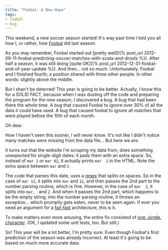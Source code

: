 ```yaml
---
title: "Foobal: A New Hope"
tags:
- foobal
- bug
---
```

This weekend, a new soccer season started! It's way past time I told you all how I, or rather, how [Foobal](https://github.com/jqno/foobal) did last season.

As you may remember, Foobal started out [pretty well]({% post_url 2012-09-11-foobal-predicting-soccer-matches-with-scala-and-drools %}). After half a season, it was still doing [quite OK]({% post_url 2012-12-31-foobal-end-of-year-update %}). And then... not so much. Unfortunately. Foobal and I finished fourth; a position shared with three other people. In other words: slightly above the middle.

But I shan't be deterred! This year is going to be better. Actually, I know this for a SOLID FACT, because when I was dusting off the code and preparing the program for the new season, I discovered a bug. A bug that had been there the whole time. A bug that caused Foobal to ignore over 30% of all the data it could have used. A bug that caused foobal to ignore all matches that were played before the 10th of each month.

Oh dear.

How I haven't seen this sooner, I will never know. It's not like I didn't notice many matches were missing from the data file... But here we are.

It turns out that the website I'm scraping my data from, does something unexpected for single-digit dates: it pads them with an extra space. So, instead of `mar 2` or `mar 02`, it actually prints `mar  2` in the HTML. Note the extra space between `mar` and `2`.

The code that parses this date, uses a [regex](http://regex.info/blog/2006-09-15/247) that splits on spaces. So in the case of `mar 12`, it splits into `mar` and `12`, and then passes the 2nd part to the number parsing routine, which is fine. However, in the case of `mar  2`, it splits into `mar`, ` ` and `2`. And when it passes the 2nd part, which happens to be the empty string, into the number parsing routine, it throws an exception... which promptly gets eaten, never to be seen again. If ever you need an argument for a [fail-fast](http://en.wikipedia.org/wiki/Fail-fast) architecture, this is it.

To make matters even more amusing, the entire fix consisted of [one. single. character](https://github.com/jqno/foobal/commit/97e1852f2095bd14fa374288249d98cab19eaa7a). (OK, I updated some unit tests, too. But still.)

So! This year will be a lot better, I'm pretty sure. Even though Foobal's first prediction of the season was already incorrect. At least it's going to be based on much more accurate data.
